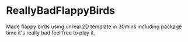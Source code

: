 # ReallyBadFlappyBirds
Made flappy birds using unreal 2D template in 30mins including package time it's really bad feel free to play it.
